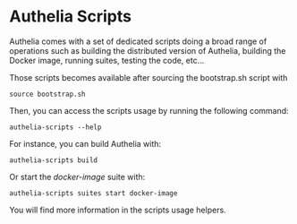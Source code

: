 # Authelia Scripts

Authelia comes with a set of dedicated scripts doing a broad range of operations such as
building the distributed version of Authelia, building the Docker image, running suites,
testing the code, etc...

Those scripts becomes available after sourcing the bootstrap.sh script with

    source bootstrap.sh

Then, you can access the scripts usage by running the following command:

    authelia-scripts --help

For instance, you can build Authelia with:

    authelia-scripts build

Or start the *docker-image* suite with:

    authelia-scripts suites start docker-image

You will find more information in the scripts usage helpers.